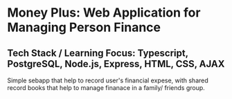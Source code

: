 Money Plus: Web Application for Managing Person Finance
=================
Tech Stack / Learning Focus: Typescript, PostgreSQL, Node.js, Express, HTML, CSS, AJAX
---

Simple sebapp that help to record user's financial expese, with shared record books that help to manage finanace in a family/ friends group.
